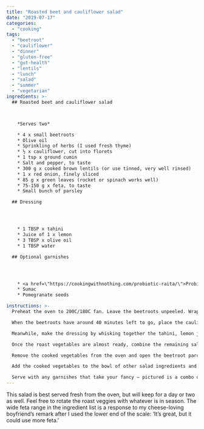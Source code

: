 ```yaml
---
title: "Roasted beet and cauliflower salad"
date: "2019-07-17"
categories: 
  - "cooking"
tags: 
  - "beetroot"
  - "cauliflower"
  - "dinner"
  - "gluten-free"
  - "gut-health"
  - "lentils"
  - "lunch"
  - "salad"
  - "summer"
  - "vegetarian"
ingredients: >-
  ## Roasted beet and cauliflower salad



    *Serves two*

    * 4 x small beetroots
    * Olive oil
    * Sprinkling of herbs (I used fresh thyme)
    * ½ x cauliflower, cut into florets
    * 1 tsp x ground cumin
    * Salt and pepper, to taste
    * 300 g x cooked brown lentils (or use tinned, very well rinsed)
    * 1 x red onion, finely sliced
    * 85 g x green leaves (rocket or spinach works well)
    * 75-150 g x feta, to taste
    * Small bunch of parsley

  ## Dressing




    * 1 TBSP x tahini
    * Juice of 1 x lemon
    * 3 TBSP x olive oil
    * 1 TBSP water

  ## Optional garnishes




    * <a href=\"https://cookingwithnothing.com/probiotic-raita/\">Probiotic raita</a>
    * Sumac
    * Pomegranate seeds

instructions: >-
  Preheat the oven to 200C/180C fan. Leave the beetroots unpeeled. Wrap them in tinfoil, drizzling with olive oil and sprinkling with herbs before sealing the package, and place on a baking sheet in the oven. Roast for 60-90 minutes in total, or until easily pierced through with a fork.

  When the beetroots have around 40 minutes left to go, place the cauliflower florets on a separate baking sheet. Drizzle with olive oil and sprinkle over the ground cumin. Season with salt and pepper, and cook in the oven for 40 minutes or until golden.

  Meanwhile, make the dressing by whisking together the tahini, lemon juice, olive oil and water.

  Once the roast vegetables are almost ready, combine the remaining salad ingredients in a large bowl, reserving some feta to garnish if desired.

  Remove the cooked vegetables from the oven and open the beetroot parcel. If you want to remove the skins, wait until the beetroots are cool enough to handle. The skins will slide right off. Either way, cut them into bite-sized wedges.

  Add the cooked vegetables to the bowl of other salad ingredients and pour over the dressing.

  Serve with any garnishes that take your fancy – pictured is a combo of raita, a sprinkling of sumac and some pomegranate seeds. Finish with an extra drizzling of olive oil, and salt and pepper to taste.
---
```

This salad is best served fresh from the oven, but will keep for a day or two as well. Feel free to rotate the roast veggies with whatever is in season. The wide feta range in the ingredient list is a response to my cheese-loving boyfriend’s remark after I used the lower end of the scale: ‘It’s great, but it could use more feta.’
